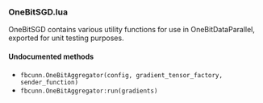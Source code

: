 

### OneBitSGD.lua ###

OneBitSGD contains various utility functions for use in OneBitDataParallel, exported for unit testing purposes.



#### Undocumented methods ####

<a name="fbcunn.OneBitAggregator"></a>
 * `fbcunn.OneBitAggregator(config, gradient_tensor_factory, sender_function)`
<a name="fbcunn.OneBitAggregator:run"></a>
 * `fbcunn.OneBitAggregator:run(gradients)`
